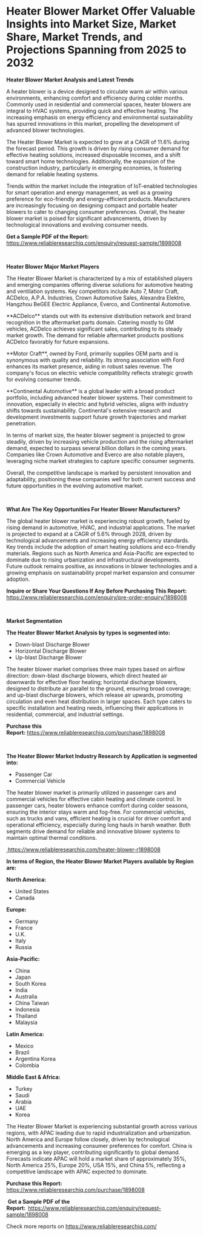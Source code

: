<p><h1>Heater Blower Market Offer Valuable Insights into Market Size, Market Share, Market Trends, and Projections Spanning from 2025 to 2032</h1></p><p><strong>Heater Blower Market Analysis and Latest Trends</strong></p>
<p><p>A heater blower is a device designed to circulate warm air within various environments, enhancing comfort and efficiency during colder months. Commonly used in residential and commercial spaces, heater blowers are integral to HVAC systems, providing quick and effective heating. The increasing emphasis on energy efficiency and environmental sustainability has spurred innovations in this market, propelling the development of advanced blower technologies.</p><p>The Heater Blower Market is expected to grow at a CAGR of 11.6% during the forecast period. This growth is driven by rising consumer demand for effective heating solutions, increased disposable incomes, and a shift toward smart home technologies. Additionally, the expansion of the construction industry, particularly in emerging economies, is fostering demand for reliable heating systems. </p><p>Trends within the market include the integration of IoT-enabled technologies for smart operation and energy management, as well as a growing preference for eco-friendly and energy-efficient products. Manufacturers are increasingly focusing on designing compact and portable heater blowers to cater to changing consumer preferences. Overall, the heater blower market is poised for significant advancements, driven by technological innovations and evolving consumer needs.</p></p>
<p><strong>Get a Sample PDF of the Report:&nbsp;</strong> <a href="https://www.reliableresearchiq.com/enquiry/request-sample/1898008?utm_campaign=2396&utm_medium=2&utm_source=Github&utm_content=ia&utm_term=16022025&utm_id=heater-blower">https://www.reliableresearchiq.com/enquiry/request-sample/1898008</a></p>
<p>&nbsp;</p>
<p><strong>Heater Blower Major Market Players</strong></p>
<p><p>The Heater Blower Market is characterized by a mix of established players and emerging companies offering diverse solutions for automotive heating and ventilation systems. Key competitors include Auto 7, Motor Craft, ACDelco, A.P.A. Industries, Crown Automotive Sales, Alexandra Elektro, Hangzhou BeGEE Electric Appliance, Everco, and Continental Automotive. </p><p>**ACDelco** stands out with its extensive distribution network and brand recognition in the aftermarket parts domain. Catering mostly to GM vehicles, ACDelco achieves significant sales, contributing to its steady market growth. The demand for reliable aftermarket products positions ACDelco favorably for future expansions.</p><p>**Motor Craft**, owned by Ford, primarily supplies OEM parts and is synonymous with quality and reliability. Its strong association with Ford enhances its market presence, aiding in robust sales revenue. The company's focus on electric vehicle compatibility reflects strategic growth for evolving consumer trends.</p><p>**Continental Automotive** is a global leader with a broad product portfolio, including advanced heater blower systems. Their commitment to innovation, especially in electric and hybrid vehicles, aligns with industry shifts towards sustainability. Continental's extensive research and development investments support future growth trajectories and market penetration.</p><p>In terms of market size, the heater blower segment is projected to grow steadily, driven by increasing vehicle production and the rising aftermarket demand, expected to surpass several billion dollars in the coming years. Companies like Crown Automotive and Everco are also notable players, leveraging niche market strategies to capture specific consumer segments.</p><p>Overall, the competitive landscape is marked by persistent innovation and adaptability, positioning these companies well for both current success and future opportunities in the evolving automotive market.</p></p>
<p>&nbsp;</p>
<p><strong>What Are The Key Opportunities For Heater Blower Manufacturers?</strong></p>
<p><p>The global heater blower market is experiencing robust growth, fueled by rising demand in automotive, HVAC, and industrial applications. The market is projected to expand at a CAGR of 5.6% through 2028, driven by technological advancements and increasing energy efficiency standards. Key trends include the adoption of smart heating solutions and eco-friendly materials. Regions such as North America and Asia-Pacific are expected to dominate due to rising urbanization and infrastructural developments. Future outlook remains positive, as innovations in blower technologies and a growing emphasis on sustainability propel market expansion and consumer adoption.</p></p>
<p><strong>Inquire or Share Your Questions If Any Before Purchasing This Report:</strong> <a href="https://www.reliableresearchiq.com/enquiry/pre-order-enquiry/1898008?utm_campaign=2396&utm_medium=2&utm_source=Github&utm_content=ia&utm_term=16022025&utm_id=heater-blower">https://www.reliableresearchiq.com/enquiry/pre-order-enquiry/1898008</a></p>
<p>&nbsp;</p>
<p><strong>Market Segmentation</strong></p>
<p><strong>The Heater Blower Market Analysis by types is segmented into:</strong></p>
<p><ul><li>Down-blast Discharge Blower</li><li>Horizontal Discharge Blower</li><li>Up-blast Discharge Blower</li></ul></p>
<p><p>The heater blower market comprises three main types based on airflow direction: down-blast discharge blowers, which direct heated air downwards for effective floor heating; horizontal discharge blowers, designed to distribute air parallel to the ground, ensuring broad coverage; and up-blast discharge blowers, which release air upwards, promoting circulation and even heat distribution in larger spaces. Each type caters to specific installation and heating needs, influencing their applications in residential, commercial, and industrial settings.</p></p>
<p><strong>Purchase this Report:&nbsp;</strong><a href="https://www.reliableresearchiq.com/purchase/1898008?utm_campaign=2396&utm_medium=2&utm_source=Github&utm_content=ia&utm_term=16022025&utm_id=heater-blower">https://www.reliableresearchiq.com/purchase/1898008</a></p>
<p>&nbsp;</p>
<p><strong>The Heater Blower Market Industry Research by Application is segmented into:</strong></p>
<p><ul><li>Passenger Car</li><li>Commercial Vehicle</li></ul></p>
<p><p>The heater blower market is primarily utilized in passenger cars and commercial vehicles for effective cabin heating and climate control. In passenger cars, heater blowers enhance comfort during colder seasons, ensuring the interior stays warm and fog-free. For commercial vehicles, such as trucks and vans, efficient heating is crucial for driver comfort and operational efficiency, especially during long hauls in harsh weather. Both segments drive demand for reliable and innovative blower systems to maintain optimal thermal conditions.</p></p>
<p><a href="https://www.reliableresearchiq.com/heater-blower-r1898008?utm_campaign=2396&utm_medium=2&utm_source=Github&utm_content=ia&utm_term=16022025&utm_id=heater-blower">&nbsp;https://www.reliableresearchiq.com/heater-blower-r1898008</a></p>
<p><strong>In terms of Region, the Heater Blower Market Players available by Region are:</strong></p>
<p>
    <p> <strong> North America: </strong>
        <ul>
            <li>United States</li>
            <li>Canada</li>
        </ul>
        </p> 
    <p> <strong> Europe: </strong>
        <ul>
            <li>Germany</li>
            <li>France</li>
            <li>U.K.</li>
            <li>Italy</li>
            <li>Russia</li>
        </ul>
        </p> 
    <p> <strong> Asia-Pacific: </strong>
        <ul>
            <li>China</li>
            <li>Japan</li>
            <li>South Korea</li>
            <li>India</li>
            <li>Australia</li>
            <li>China Taiwan</li>
            <li>Indonesia</li>
            <li>Thailand</li>
            <li>Malaysia</li>
        </ul>
        </p> 
    <p> <strong> Latin America: </strong>
        <ul>
            <li>Mexico</li>
            <li>Brazil</li>
            <li>Argentina Korea</li>
            <li>Colombia</li>
        </ul>
        </p> 
    <p> <strong> Middle East & Africa: </strong>
        <ul>
            <li>Turkey</li>
            <li>Saudi</li>
            <li>Arabia</li>
            <li>UAE</li>
            <li>Korea</li>
        </ul>
    </p>
    </p>
<p><p>The Heater Blower Market is experiencing substantial growth across various regions, with APAC leading due to rapid industrialization and urbanization. North America and Europe follow closely, driven by technological advancements and increasing consumer preferences for comfort. China is emerging as a key player, contributing significantly to global demand. Forecasts indicate APAC will hold a market share of approximately 35%, North America 25%, Europe 20%, USA 15%, and China 5%, reflecting a competitive landscape with APAC expected to dominate.</p></p>
<p><strong>Purchase this Report: </strong><a href="https://www.reliableresearchiq.com/purchase/1898008?utm_campaign=2396&utm_medium=2&utm_source=Github&utm_content=ia&utm_term=16022025&utm_id=heater-blower">https://www.reliableresearchiq.com/purchase/1898008</a></p>
<p>&nbsp;<strong>Get a Sample PDF of the Report:&nbsp;&nbsp;</strong><a href="https://www.reliableresearchiq.com/enquiry/request-sample/1898008?utm_campaign=2396&utm_medium=2&utm_source=Github&utm_content=ia&utm_term=16022025&utm_id=heater-blower">https://www.reliableresearchiq.com/enquiry/request-sample/1898008</a></p>
<p><strong></strong></p>
<p>Check more reports on <a href="https://www.reliableresearchiq.com/?utm_campaign=2396&utm_medium=2&utm_source=Github&utm_content=ia&utm_term=16022025&utm_id=heater-blower">https://www.reliableresearchiq.com/</a></p>